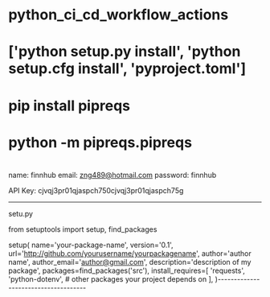 # python_ci_cd_workflow_actions

# ['python setup.py install', 'python setup.cfg install', 'pyproject.toml']
# pip install pipreqs
# python -m pipreqs.pipreqs
# 
name: finnhub
email: zng489@hotmail.com
password: finnhub

API Key: cjvqj3pr01qjaspch750cjvqj3pr01qjaspch75g

-------------------------------
setu.py

from setuptools import setup, find_packages

setup(
    name='your-package-name',
    version='0.1',
    url='http://github.com/yourusername/yourpackagename',
    author='author name',
    author_email='author@gmail.com',
    description='description of my package',
    packages=find_packages('src'),
    install_requires=[
        'requests',
        'python-dotenv',
        # other packages your project depends on
    ],
)-------------------------------------
